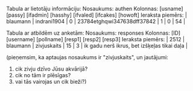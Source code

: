Tabula ar lietotāju informāciju:
Nosaukums: authen
Kolonnas: [usname] [passy] [ifadmin] [hasshy] [ifvaled] [ifcakes] [howoft]
Ieraksta piemērs: | blaumann | indrani1904 | 0 | 23784etghqwi347638dff37842 | 1 | 0 | 54 |

Tabula ar atbildēm uz anketām:
Nosaukums: responses
Kolonnas: [ID] [username] [pollname] [resp1] [resp2] [resp3]
Ieraksta piemērs: | 2512 | blaumann | zivjuskaits | 15 | 3 | ik gadu nerš ikrus, bet izšķeļas tikai daļa |

(pieņemsim, ka aptaujas nosaukums ir "zivjuskaits", un jautājumi:
  1) cik zivju dzīvo Jūsu akvārijā?
  2) cik no tām ir plēsīgas?
  3) vai tās vairojas un cik bieži?)
